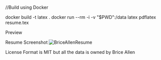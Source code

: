 //Build using Docker

docker build -t latex .
docker run --rm -i -v "$PWD":/data latex pdflatex resume.tex

Preview

Resume Screenshot
![BriceAllenResume](https://user-images.githubusercontent.com/71028702/228368572-1f89c5f2-0cde-45dc-9d77-b191178f7fab.png)

License
Format is MIT but all the data is owned by Brice Allen

